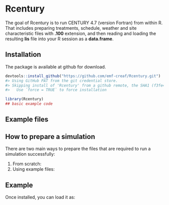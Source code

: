 
<!-- README.md is generated from README.Rmd. Please edit that file -->

# Rcentury

<!-- badges: start -->

<!-- badges: end -->

The goal of Rcentury is to run CENTURY 4.7 (version Fortran) from within
R. That includes preparing treatments, schedule, weather and site
characteristic files with **.100** extension, and then reading and
loading the resulting **lis** file into your R session as a
**data.frame**.

## Installation

The package is available at github for download.

``` r
devtools::install_github("https://github.com/emf-creaf/Rcentury.git")
#> Using GitHub PAT from the git credential store.
#> Skipping install of 'Rcentury' from a github remote, the SHA1 (f3fe4f64) has not changed since last install.
#>   Use `force = TRUE` to force installation
```

``` r
library(Rcentury)
## basic example code
```

## Example files

## How to prepare a simulation

There are two main ways to prepare the files that are required to run a
simulation successfully:

1.  From scratch:
2.  Using example files:

## Example

Once installed, you can load it as:

